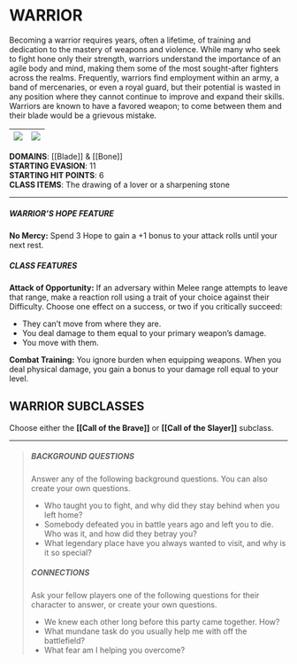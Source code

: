 # WARRIOR
Becoming a warrior requires years, often a lifetime, of training and dedication to the mastery of weapons and violence. While many who seek to fight hone only their strength, warriors understand the importance of an agile body and mind, making them some of the most sought-after fighters across the realms. Frequently, warriors find employment within an army, a band of mercenaries, or even a royal guard, but their potential is wasted in any position where they cannot continue to improve and expand their skills. Warriors are known to have a favored weapon; to come between them and their blade would be a grievous mistake.

| ![](blade.png) | ![](bone.png) |
| -------------- | ------------- |

**DOMAINS**: [[Blade]] & [[Bone]]  
**STARTING EVASION**: 11  
**STARTING HIT POINTS**: 6  
**CLASS ITEMS**: The drawing of a lover or a sharpening stone  

---

##### WARRIOR’S HOPE FEATURE
**No Mercy:** Spend 3 Hope to gain a +1 bonus to your attack rolls until your next rest.  

##### CLASS FEATURES
**Attack of Opportunity:** If an adversary within Melee range attempts to leave that range, make a reaction roll using a trait of your choice against their Difficulty. Choose one effect on a success, or two if you critically succeed:  
- They can’t move from where they are.  
- You deal damage to them equal to your primary weapon’s damage.  
- You move with them.  

**Combat Training:** You ignore burden when equipping weapons. When you deal physical damage, you gain a bonus to your damage roll equal to your level. 

## WARRIOR SUBCLASSES
Choose either the **[[Call of the Brave]]** or **[[Call of the Slayer]]** subclass.

---

> ##### BACKGROUND QUESTIONS
> Answer any of the following background questions. You can also create your own questions.  
> - Who taught you to fight, and why did they stay behind when you left home?  
> - Somebody defeated you in battle years ago and left you to die. Who was it, and how did they betray you?  
> - What legendary place have you always wanted to visit, and why is it so special?  
> 
> ##### CONNECTIONS
> Ask your fellow players one of the following questions for their character to answer, or create your own questions.  
> - We knew each other long before this party came together. How?  
> - What mundane task do you usually help me with off the battlefield?  
> - What fear am I helping you overcome?  